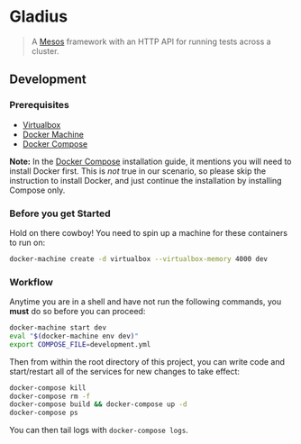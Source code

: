 # Gladius

> A [Mesos] framework with an HTTP API for running tests across a cluster.

## Development

### Prerequisites

* [Virtualbox]
* [Docker Machine]
* [Docker Compose]

**Note:** In the [Docker Compose] installation guide, it mentions you will need
to install Docker first. This is *not* true in our scenario, so please skip the
instruction to install Docker, and just continue the installation by installing
Compose only.

### Before you get Started

Hold on there cowboy! You need to spin up a machine for these containers to run
on:

```bash
docker-machine create -d virtualbox --virtualbox-memory 4000 dev
```

### Workflow

Anytime you are in a shell and have not run the following commands, you
**must** do so before you can proceed:

```bash
docker-machine start dev
eval "$(docker-machine env dev)"
export COMPOSE_FILE=development.yml
```

Then from within the root directory of this project, you can write code and
start/restart all of the services for new changes to take effect:

```bash
docker-compose kill
docker-compose rm -f
docker-compose build && docker-compose up -d
docker-compose ps
```

You can then tail logs with `docker-compose logs`.

[Mesos]: http://mesos.apache.org/
[Virtualbox]: https://www.virtualbox.org
[Docker Machine]: https://docs.docker.com/machine/#installation
[Docker Compose]: https://docs.docker.com/compose/install/
